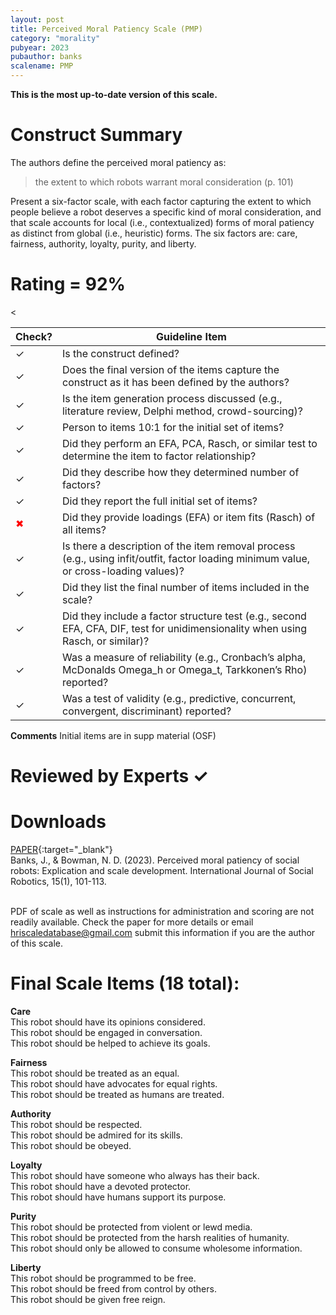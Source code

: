 ```yaml
---
layout: post
title: Perceived Moral Patiency Scale (PMP)
category: "morality"
pubyear: 2023
pubauthor: banks
scalename: PMP
---
```


**This is the most up-to-date version of this scale.**

# Construct Summary

The authors define the perceived moral patiency as:

>the extent to which robots warrant moral consideration (p.  101)

Present a six-factor scale, with each factor capturing the extent to which people believe a robot deserves a specific kind of moral consideration, and that scale accounts for local (i.e., contextualized) forms of moral patiency as distinct from global (i.e., heuristic) forms. The six factors are: care, fairness, authority, loyalty, purity, and liberty.

# Rating = 92% 

<table>
  <thead>
    <tr>
      <th>Check?</th>
      <th>Guideline Item</th>
    </tr>
  </thead>
  <tbody>
    <tr>
      <td>&#10003;</td>
      <td>Is the construct defined?</td>
    </tr>
    <tr>
      <td>&#10003;</td>
      <td>Does the final version of the items capture the construct as it has been defined by the authors?</td>
    </tr>
    <tr>
      <td>&#10003;</td>
      <td>Is the item generation process discussed (e.g., literature review, Delphi method, crowd-sourcing)?</td>
    </tr>
    <tr>
      <td>&#10003;</td>
      <td>Person to items 10:1 for the initial set of items?</td>
    </tr>
    <tr>
      <td>&#10003;</td>
      <td>Did they perform an EFA, PCA, Rasch, or similar test to determine the item to factor relationship?</td>
    </tr>
    <tr>
      <td>&#10003;</td>
      <td>Did they describe how they determined number of factors?</td>
    </tr>
    <tr>
      <td>&#10003;</td>
      <td>Did they report the full initial set of items?</td>
    </tr>
    <tr>
      <td style="color: red;">&#10006;</td>
      <td>Did they provide loadings (EFA) or item fits (Rasch) of all items?</td>
    </tr>
    <tr>
      <<td>&#10003;</td>
      <td>Is there a description of the item removal process (e.g., using infit/outfit, factor loading minimum value, or cross-loading values)?</td>
    </tr>
    <tr>
      <td>&#10003;</td>
      <td>Did they list the final number of items included in the scale?</td>
    </tr>
    <tr>
      <td>&#10003;</td>
      <td>Did they include a factor structure test (e.g., second EFA, CFA, DIF, test for unidimensionality when using Rasch, or similar)?</td>
    </tr>
    <tr>
      <td>&#10003;</td>
      <td>Was a measure of reliability (e.g., Cronbach’s alpha, McDonalds Omega_h or Omega_t, Tarkkonen’s Rho) reported?</td>
    </tr>
    <tr>
      <td>&#10003;</td>
      <td>Was a test of validity (e.g., predictive, concurrent, convergent, discriminant) reported?</td>
    </tr>
  </tbody>
</table>

**Comments**
Initial items are in supp material (OSF)

# Reviewed by Experts &#10003;

# Downloads
[PAPER](https://link.springer.com/article/10.1007/s12369-022-00950-6){:target="_blank"}
<br>Banks, J., & Bowman, N. D. (2023). Perceived moral patiency of social robots: Explication and scale development. International Journal of Social Robotics, 15(1), 101-113.

<br>PDF of scale as well as instructions for administration and scoring are not readily available. Check the paper for more details or email hriscaledatabase@gmail.com submit this information if you are the author of this scale.

# Final Scale Items (18 total):

**Care**
<br>This robot should have its opinions considered.
<br>This robot should be engaged in conversation. 
<br>This robot should be helped to achieve its goals.

**Fairness**
<br>This robot should be treated as an equal.
<br>This robot should have advocates for equal rights.
<br>This robot should be treated as humans are treated.

**Authority**
<br>This robot should be respected.
<br>This robot should be admired for its skills.
<br>This robot should be obeyed.

**Loyalty**
<br>This robot should have someone who always has their back.
<br>This robot should have a devoted protector.
<br>This robot should have humans support its purpose.

**Purity**
<br>This robot should be protected from violent or lewd media.
<br>This robot should be protected from the harsh realities of humanity.
<br>This robot should only be allowed to consume wholesome information.

**Liberty** 
<br>This robot should be programmed to be free.
<br>This robot should be freed from control by others. 
<br>This robot should be given free reign.